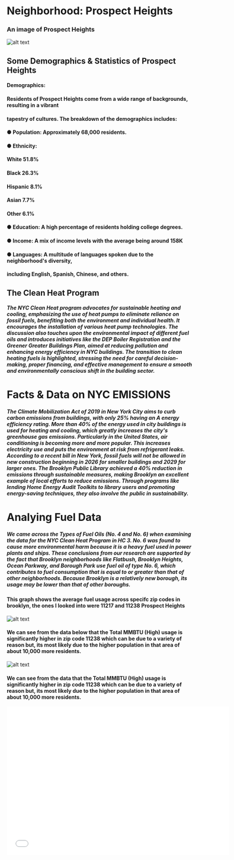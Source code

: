 # **Neighborhood: Prospect Heights**

### An image of Prospect Heights

![alt text][logo]

[logo]: https://www.phndc.org/system/files/dot_map.jpg "Logo Title Text 2"

## Some Demographics & Statistics of Prospect Heights
#### Demographics:
#### Residents of Prospect Heights come from a wide range of backgrounds, resulting in a vibrant
#### tapestry of cultures. The breakdown of the demographics includes:
#### ● Population: Approximately 68,000 residents.
#### ● Ethnicity:
#### White 51.8%
#### Black 26.3%
#### Hispanic 8.1%
#### Asian 7.7%
#### Other 6.1%
#### ● Education: A high percentage of residents holding college degrees.
#### ● Income: A mix of income levels with the average being around 158K
#### ● Languages: A multitude of languages spoken due to the neighborhood's diversity,
#### including English, Spanish, Chinese, and others.


## The Clean Heat Program
##### The NYC Clean Heat program advocates for sustainable heating and cooling, emphasizing the use of heat pumps to eliminate reliance on fossil fuels, benefiting both the environment and individual health. It encourages the installation of various heat pump technologies. The discussion also touches upon the environmental impact of different fuel oils and introduces initiatives like the DEP Boiler Registration and the Greener Greater Buildings Plan, aimed at reducing pollution and enhancing energy efficiency in NYC buildings. The transition to clean heating fuels is highlighted, stressing the need for careful decision-making, proper financing, and effective management to ensure a smooth and environmentally conscious shift in the building sector.


# Facts & Data on NYC EMISSIONS
##### The Climate Mobilization Act of 2019 in New York City aims to curb carbon emissions from buildings, with only 25% having an A energy efficiency rating. More than 40% of the energy used in city buildings is used for heating and cooling, which greatly increases the city's greenhouse gas emissions. Particularly in the United States, air conditioning is becoming more and more popular. This increases electricity use and puts the environment at risk from refrigerant leaks. According to a recent bill in New York, fossil fuels will not be allowed in new construction beginning in 2026 for smaller buildings and 2029 for larger ones. The Brooklyn Public Library achieved a 40% reduction in emissions through sustainable measures, making Brooklyn an excellent example of local efforts to reduce emissions. Through programs like lending Home Energy Audit Toolkits to library users and promoting energy-saving techniques, they also involve the public in sustainability.


# Analying Fuel Data
##### We came across the Types of Fuel Oils (No. 4 and No. 6) when examining the data for the NYC Clean Heat Program in HC 3. No. 6 was found to cause more environmental harm because it is a heavy fuel used in power plants and ships. These conclusions from our research are supported by the fact that Brooklyn neighborhoods like Flatbush, Brooklyn Heights, Ocean Parkway, and Borough Park use fuel oil of type No. 6, which contributes to fuel consumption that is equal to or greater than that of other neighborhoods. Because Brooklyn is a relatively new borough, its usage may be lower than that of other boroughs.



#### This graph shows the average fuel usage across specifc zip codes in brooklyn, the ones I looked into were 11217 and 11238 Prospect Heights

![alt text](https://github.com/BrianAlmaz0/neighborhood_prospectHeights/assets/148511820/a36feb01-6ce0-4708-bc4f-d6f25f973c5f "Logo Title Text 1")

#### We can see from the data below that the Total MMBTU (High) usage is significantly higher in zip code 11238 which can be due to a variety of reason but, its most likely due to the higher population in that area of about 10,000 more residents.

![alt text](https://github.com/BrianAlmaz0/neighborhood_prospectHeights/assets/148511820/e76ec411-3a70-40e9-abd4-d4575ea98f43
 "Logo Title Text 1")

#### We can see from the data that the Total MMBTU (High) usage is significantly higher in zip code 11238 which can be due to a variety of reason but, its most likely due to the higher population in that area of about 10,000 more residents.


<iframe src="Prospect_Map.html" width="600" height="400" frameborder="0" frameborder="0" marginwidth="0" marginheight="0" allowfullscreen></iframe>

